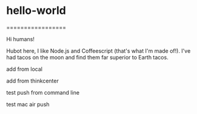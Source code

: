 # hello-world
=================

Hi humans!

Hubot here, I like Node.js and Coffeescript (that's what I'm made of!).
I've had tacos on the moon and find them far superior to Earth tacos.

add from local

add from thinkcenter

test push from command line

test mac air push
